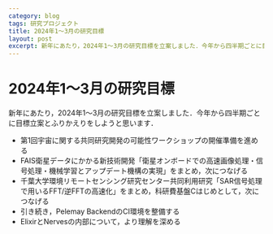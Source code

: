 ```yaml
---
category: blog
tags: 研究プロジェクト
title: 2024年1〜3月の研究目標
layout: post
excerpt: 新年にあたり，2024年1〜3月の研究目標を立案しました．今年から四半期ごとに目標立案とふりかえりをしようと思います．
---
```

# 2024年1〜3月の研究目標

新年にあたり，2024年1〜3月の研究目標を立案しました．今年から四半期ごとに目標立案とふりかえりをしようと思います．

* 第1回宇宙に関する共同研究開発の可能性ワークショップの開催準備を進める
* FAIS衛星データにかかる新技術開発「衛星オンボードでの高速画像処理・信号処理・機械学習とアップデート機構の実現」をまとめ，次につなげる
* 千葉大学環境リモートセンシング研究センター共同利用研究「SAR信号処理で用いるFFT/逆FFTの高速化」をまとめ，科研費基盤Cはじめとして，次につなげる
* 引き続き，Pelemay BackendのCI環境を整備する
* ElixirとNervesの内部について，より理解を深める

